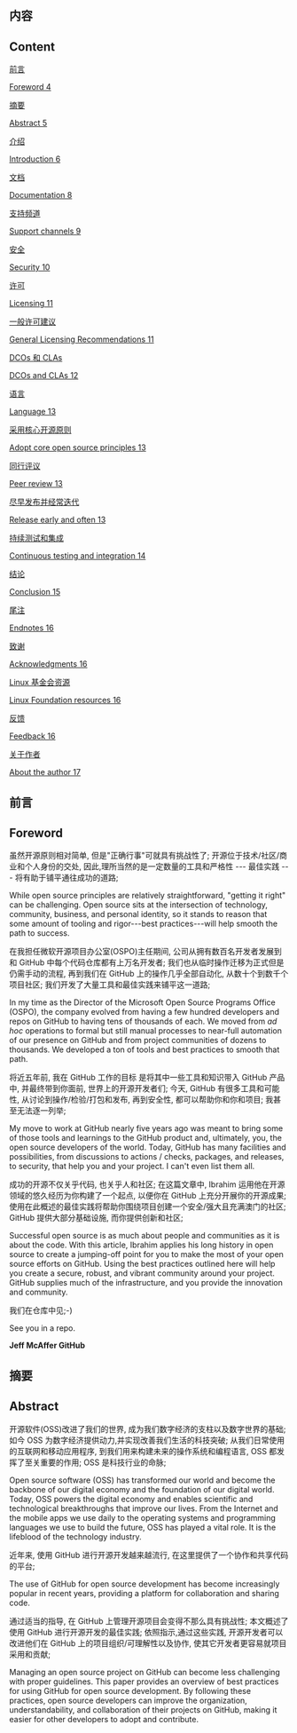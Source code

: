 ## 内容

## Content

[前言](#foreword)

[Foreword 4](#foreword)

[摘要](#abstract)

[Abstract 5](#abstract)


[介绍](#introduction)

[Introduction 6](#introduction)


[文档](#documentation)

[Documentation 8](#documentation)


[支持频道](#_bookmark4)

[Support channels 9](#_bookmark4)

[安全](#security)

[Security 10](#security)

[许可](#licensing)


[Licensing 11](#licensing)


[一般许可建议](#licensing)

[General Licensing Recommendations 11](#licensing)


[DCOs 和 CLAs](#dcos-and-clas)

[DCOs and CLAs 12](#dcos-and-clas)


[语言](#language)

[Language 13](#language)


[采用核心开源原则](#language)

[Adopt core open source principles 13](#language)

[同行评议](#language)

[Peer review 13](#language)


[尽早发布并经常迭代](#language)

[Release early and often 13](#language)


[持续测试和集成](#_bookmark9)

[Continuous testing and integration 14](#_bookmark9)


[结论](#conclusion)

[Conclusion 15](#conclusion)


[尾注](#endnotes)

[Endnotes 16](#endnotes)


[致谢](#endnotes)

[Acknowledgments 16](#endnotes)


[Linux 基金会资源](#endnotes)

[Linux Foundation resources 16](#endnotes)


[反馈](#endnotes)

[Feedback 16](#endnotes)

[关于作者](#about-the-author)

[About the author 17](#about-the-author)

## 前言

## Foreword


虽然开源原则相对简单,
但是"正确行事"可就具有挑战性了;
开源位于技术/社区/商业和个人身份的交处,
因此,理所当然的是一定数量的工具和严格性 --- 最佳实践 --- 将有助于铺平通往成功的道路;

While open source principles are relatively straightforward, "getting it right" can be challenging. Open source sits at the intersection of technology, community, business, and personal identity, so it stands to reason that some amount of tooling and rigor---best practices---will help smooth the path to success.


在我担任微软开源项目办公室(OSPO)主任期间,
公司从拥有数百名开发者发展到和 GitHub 中每个代码仓库都有上万名开发者;
我们也从临时操作迁移为正式但是仍需手动的流程,
再到我们在 GitHub 上的操作几乎全部自动化,
从数十个到数千个项目社区;
我们开发了大量工具和最佳实践来铺平这一道路;

 In my time as the Director of the Microsoft Open Source Programs Office (OSPO), the company evolved from having a few hundred developers and repos on GitHub to having tens of thousands of each. We moved from *ad hoc* operations to formal but still manual processes to near-full automation of our presence on GitHub and from project communities of dozens to thousands. We developed a ton of tools and best practices to smooth that path.


将近五年前, 我在 GitHub 工作的目标
是将其中一些工具和知识带入 GitHub 产品中, 
并最终带到你面前, 世界上的开源开发者们;
今天,
GitHub 有很多工具和可能性,
从讨论到操作/检验/打包和发布, 再到安全性,
都可以帮助你和你和项目;
我甚至无法逐一列举;

 My move to work at GitHub nearly five years ago was meant to bring some of those tools and learnings to the GitHub product and, ultimately, you, the open source developers of the world. Today, GitHub has many facilities and possibilities, from discussions to actions / checks, packages, and releases, to security, that help you and your project. I can't even list them all.


成功的开源不仅关乎代码,
也关乎人和社区;
在这篇文章中, Ibrahim 运用他在开源领域的悠久经历为你构建了一个起点,
以便你在 GitHub 上充分开展你的开源成果;
使用在此概述的最佳实践将帮助你围绕项目创建一个安全/强大且充满澳门的社区;
GitHub 提供大部分基础设施,
而你提供创新和社区;


 Successful open source is as much about people and communities as it is about the code. With this article, Ibrahim applies his long history in open source to create a jumping-off point for you to make the most of your open source efforts on GitHub. Using the best practices outlined here will help you create a secure, robust, and vibrant community around your project. GitHub supplies much of the infrastructure, and you provide the innovation and community.


我们在仓库中见;-)


 See you in a repo.

**Jeff McAffer GitHub**

## 摘要

## Abstract

开源软件(OSS)改进了我们的世界,
成为我们数字经济的支柱以及数字世界的基础;
如今 OSS 为数字经济提供动力,并实现改善我们生活的科技突破;
从我们日常使用的互联网和移动应用程序,
到我们用来构建未来的操作系统和编程语言,
OSS 都发挥了至关重要的作用;
OSS 是科技行业的命脉;


 Open source software (OSS) has transformed our world and become the backbone of our digital economy and the foundation of our digital world. Today, OSS powers the digital economy and enables scientific and technological breakthroughs that improve our lives. From the Internet and the mobile apps we use daily to the operating systems and programming languages we use to build the future, OSS has played a vital role. It is the lifeblood of the technology industry.


近年来, 使用 GitHub 进行开源开发越来越流行,
在这里提供了一个协作和共享代码的平台;


 The use of GitHub for open source development has become increasingly popular in recent years, providing a platform for collaboration and sharing code.


通过适当的指导, 在 GitHub 上管理开源项目会变得不那么具有挑战性;
本文概述了使用 GitHub 进行开源开发的最佳实践;
依照指示,通过这些实践, 
开源开发者可以改进他们在 GitHub 上的项目组织/可理解性以及协作,
使其它开发者更容易就项目采用和贡献;

 Managing an open source project on GitHub can become less challenging with proper guidelines. This paper provides an overview of best practices for using GitHub for open source development. By following
 these practices, open source developers can improve the organization, understandability, and collaboration of their projects on GitHub, making it easier for other developers to adopt and contribute.
